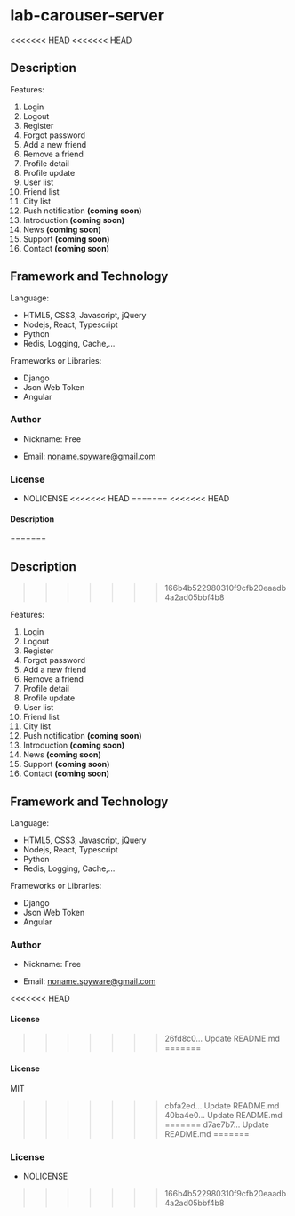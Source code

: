 # lab-carouser-server

<<<<<<< HEAD
<<<<<<< HEAD
## Description

Features:

1. Login
2. Logout
3. Register
4. Forgot password
5. Add a new friend
6. Remove a friend
7. Profile detail
8. Profile update
9. User list
10. Friend list
11. City list
12. Push notification **(coming soon)**
13. Introduction **(coming soon)**
14. News **(coming soon)**
15. Support **(coming soon)**
16. Contact **(coming soon)**

## Framework and Technology

Language:

- HTML5, CSS3, Javascript, jQuery
- Nodejs, React, Typescript
- Python
- Redis, Logging, Cache,...

Frameworks or Libraries:

- Django
- Json Web Token
- Angular

### Author

- Nickname: Free

- Email: noname.spyware@gmail.com

### License

- NOLICENSE
<<<<<<< HEAD
=======
<<<<<<< HEAD
#### Description
=======
## Description
>>>>>>> 166b4b522980310f9cfb20eaadb4a2ad05bbf4b8

Features:

1. Login
2. Logout
3. Register
4. Forgot password
5. Add a new friend
6. Remove a friend
7. Profile detail
8. Profile update
9. User list
10. Friend list
11. City list
12. Push notification **(coming soon)**
13. Introduction **(coming soon)**
14. News **(coming soon)**
15. Support **(coming soon)**
16. Contact **(coming soon)**

## Framework and Technology

Language:

- HTML5, CSS3, Javascript, jQuery
- Nodejs, React, Typescript
- Python
- Redis, Logging, Cache,...

Frameworks or Libraries:

- Django
- Json Web Token
- Angular

### Author

- Nickname: Free

- Email: noname.spyware@gmail.com

<<<<<<< HEAD
#### License
>>>>>>> 26fd8c0... Update README.md
=======
#### License

MIT
>>>>>>> cbfa2ed... Update README.md
>>>>>>> 40ba4e0... Update README.md
=======
>>>>>>> d7ae7b7... Update README.md
=======
### License

- NOLICENSE
>>>>>>> 166b4b522980310f9cfb20eaadb4a2ad05bbf4b8
